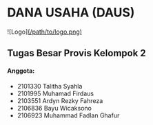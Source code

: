 # DANA USAHA (DAUS)
![Logo][(/path/to/logo.png)](https://github.com/dauspairet/Provis/blob/main/percobaan_4/asset/images/logo-daus.png)

 ## Tugas Besar Provis Kelompok 2
 
 #### Anggota:
 - 2101330 Talitha Syahla
 - 2101995 Muhamad Firdaus
 - 2103551 Ardyn Rezky Fahreza
 - 2106836 Bayu Wicaksono
 - 2106923 Muhammad Fadlan Ghafur
 
 
 
